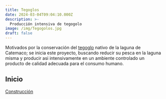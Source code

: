 ```yaml
---
title: Tegoglos
date: 2024-03-04T09:04:10.000Z
description: >-
  Producción intensiva de tegogolo
image: /img/Tegogolos.jpg
draft: false
---
```


Motivados por la conservación del [tegoglo](https://es.wikipedia.org/wiki/Pomacea) nativo de la laguna de Catemaco; se inicia este proyecto, buscando reducir su pesca en la laguna misma y producir asi intensivamente en un ambiente controlado un producto de calidad adecuada para el consumo humano.


## Inicio

[Construcción](/post/tegogolos/inicio)
